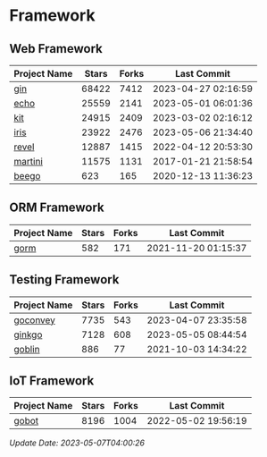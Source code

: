 # Framework

## Web Framework
| Project Name | Stars | Forks | Last Commit |
| ------------ | ----- | ----- | ----------- |
| [gin](https://github.com/gin-gonic/gin) | 68422 | 7412 | 2023-04-27 02:16:59 |
| [echo](https://github.com/labstack/echo) | 25559 | 2141 | 2023-05-01 06:01:36 |
| [kit](https://github.com/go-kit/kit) | 24915 | 2409 | 2023-03-02 02:16:12 |
| [iris](https://github.com/kataras/iris) | 23922 | 2476 | 2023-05-06 21:34:40 |
| [revel](https://github.com/revel/revel) | 12887 | 1415 | 2022-04-12 20:53:30 |
| [martini](https://github.com/go-martini/martini) | 11575 | 1131 | 2017-01-21 21:58:54 |
| [beego](https://github.com/astaxie/beego) | 623 | 165 | 2020-12-13 11:36:23 |

## ORM Framework
| Project Name | Stars | Forks | Last Commit |
| ------------ | ----- | ----- | ----------- |
| [gorm](https://github.com/jinzhu/gorm) | 582 | 171 | 2021-11-20 01:15:37 |

## Testing Framework
| Project Name | Stars | Forks | Last Commit |
| ------------ | ----- | ----- | ----------- |
| [goconvey](https://github.com/smartystreets/goconvey) | 7735 | 543 | 2023-04-07 23:35:58 |
| [ginkgo](https://github.com/onsi/ginkgo) | 7128 | 608 | 2023-05-05 08:44:54 |
| [goblin](https://github.com/franela/goblin) | 886 | 77 | 2021-10-03 14:34:22 |

## IoT Framework
| Project Name | Stars | Forks | Last Commit |
| ------------ | ----- | ----- | ----------- |
| [gobot](https://github.com/hybridgroup/gobot) | 8196 | 1004 | 2022-05-02 19:56:19 |

*Update Date: 2023-05-07T04:00:26*